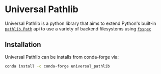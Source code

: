 Universal Pathlib
==================

Universal Pathlib is a python library that aims to extend Python's built-in [`pathlib.Path`](https://docs.python.org/3/library/pathlib.html) api to use a variety of backend filesystems using [`fsspec`](https://filesystem-spec.readthedocs.io/en/latest/intro.html)

Installation
-------------

Universal Pathlib can be installs from conda-forge via:

```bash
conda install -c conda-forge universal_pathlib
```

